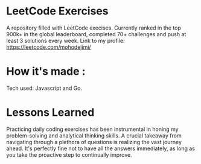 # LeetCode Exercises 


A repository filled with LeetCode execises. Currently ranked in the top 900k+ in the global leaderboard, completed  70+ challenges and push at least 3 solutions every week.
Link to my profile: https://leetcode.com/mohodejimi/
# How it's made :
Tech used: Javascript and Go.
# Lessons Learned
Practicing daily coding exercises has been instrumental in honing my problem-solving and analytical thinking skills. A crucial takeaway from navigating through a plethora of questions is realizing the vast journey ahead. It's perfectly fine not to have all the answers immediately, as long as you take the proactive step to continually improve.